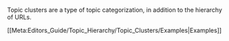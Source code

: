 Topic clusters are a type of topic categorization, in addition to the hierarchy of URLs.

[[Meta:Editors_Guide/Topic_Hierarchy/Topic_Clusters/Examples|Examples]]